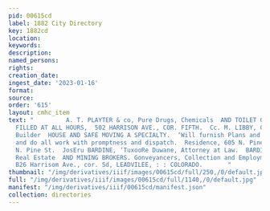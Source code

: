 ```yaml
---
pid: 00615cd
label: 1882 City Directory
key: 1882cd
location: 
keywords: 
description: 
named_persons: 
rights: 
creation_date: 
ingest_date: '2023-01-16'
format: 
source: 
order: '615'
layout: cmhc_item
text: "         A. T. PLAYTER & co, Pure Drugs, Chemicals  AND TOILET GOODS.  PRESCRIPTIONS
  FILLED AT ALL HOURS,  502 HARRISON AVE., COR. FIFTH.  Cc. M. LIBBY, Contractor and
  Builder  HOUSE AND SAFE MOVING A SPECIALTY.  ‘Will furnish Plans and Specifications,
  and do all work with promptness and dispatch.  Residence, 605 N. Pine. Shop, 615
  N. Pine St.  JosEru BARDINE, ‘TuxooRe Duwane, Attorney at Law.  BARDINE & DUNMIRE,
  Real Estate  AND MINING BROKERS. Gonveyancers, Collection and Employment Agents.
  B26 Harrisom Ave., cor. Sd, LEADVILEE, : : COLORADO.       "
thumbnail: "/img/derivatives/iiif/images/00615cd/full/250,/0/default.jpg"
full: "/img/derivatives/iiif/images/00615cd/full/1140,/0/default.jpg"
manifest: "/img/derivatives/iiif/00615cd/manifest.json"
collection: directories
---
```

